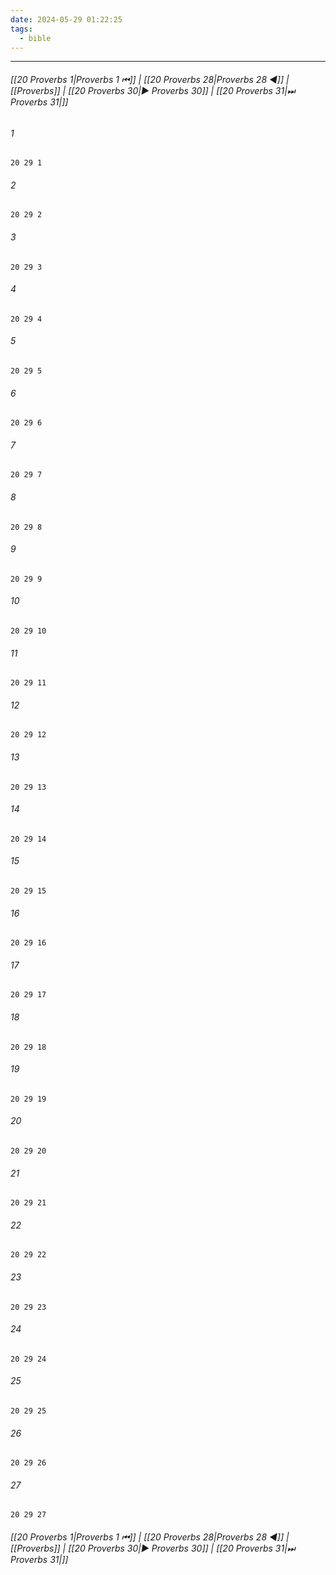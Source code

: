 ```yaml
---
date: 2024-05-29 01:22:25
tags:
  - bible
---
```

___

###### [[20 Proverbs 1|Proverbs 1 ⏮]] | [[20 Proverbs 28|Proverbs 28 ◀]] | [[Proverbs]] | [[20 Proverbs 30|▶ Proverbs 30]] | [[20 Proverbs 31|⏭ Proverbs 31|]]

###### 1
``` verse
20 29 1 
```
###### 2
``` verse
20 29 2 
```
###### 3
``` verse
20 29 3 
```
###### 4
``` verse
20 29 4 
```
###### 5
``` verse
20 29 5 
```
###### 6
``` verse
20 29 6 
```
###### 7
``` verse
20 29 7 
```
###### 8
``` verse
20 29 8 
```
###### 9
``` verse
20 29 9 
```
###### 10
``` verse
20 29 10 
```
###### 11
``` verse
20 29 11 
```
###### 12
``` verse
20 29 12 
```
###### 13
``` verse
20 29 13 
```
###### 14
``` verse
20 29 14 
```
###### 15
``` verse
20 29 15 
```
###### 16
``` verse
20 29 16 
```
###### 17
``` verse
20 29 17 
```
###### 18
``` verse
20 29 18 
```
###### 19
``` verse
20 29 19 
```
###### 20
``` verse
20 29 20 
```
###### 21
``` verse
20 29 21 
```
###### 22
``` verse
20 29 22 
```
###### 23
``` verse
20 29 23 
```
###### 24
``` verse
20 29 24 
```
###### 25
``` verse
20 29 25 
```
###### 26
``` verse
20 29 26 
```
###### 27
``` verse
20 29 27 
```

###### [[20 Proverbs 1|Proverbs 1 ⏮]] | [[20 Proverbs 28|Proverbs 28 ◀]] | [[Proverbs]] | [[20 Proverbs 30|▶ Proverbs 30]] | [[20 Proverbs 31|⏭ Proverbs 31|]]

